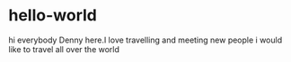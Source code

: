 # hello-world
hi everybody
Denny here.I love travelling and meeting new people
i would like to travel all over the world


